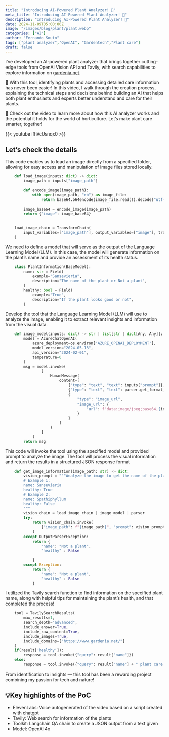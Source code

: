 ```yaml
---
title: "Introducing AI-Powered Plant Analyzer! 🌱"
meta_title: "Introducing AI-Powered Plant Analyzer! 🌱"
description: "Introducing AI-Powered Plant Analyzer! 🌱"
date: 2024-11-09T05:00:00Z
image: "/images/blog/plant/plant.webp"
categories: ["AI"]
author: "Fernando Souto"
tags: ["plant analyzer","OpenAI", "Gardentech","Plant care"]
draft: false 
---
```


I’ve developed an AI-powered plant analyzer that brings together cutting-edge tools from OpenAI Vision API and Tavily, with search capabilities to explore information on [gardenia.net](http://gardenia.net/).

🌿 With this tool, identifying plants and accessing detailed care information has never been easier! In this video, I walk through the creation process, explaining the technical steps and decisions behind building an AI that helps both plant enthusiasts and experts better understand and care for their plants.

🎥 Check out the video to learn more about how this AI analyzer works and the potential it holds for the world of horticulture. Let’s make plant care smarter, together!

{{< youtube ifhVcUsnqx0 >}}

## Let’s check the details

This code enables us to load an image directly from a specified folder, allowing for easy access and manipulation of image files stored locally.
```python
    def load_image(inputs: dict) -> dict:
        image_path = inputs["image_path"]
        
        def encode_image(image_path):
            with open(image_path, "rb") as image_file:
                return base64.b64encode(image_file.read()).decode("utf-8")
        
        image_base64 = encode_image(image_path)
        return {"image": image_base64}
    
    
    load_image_chain = TransformChain(
        input_variables=["image_path"], output_variables=["image"], transform=load_image
    )
```

We need to define a model that will serve as the output of the Language Learning Model (LLM). In this case, the model will generate information on the plant’s name and provide an assessment of its health status.
```python
    class PlantInformation(BaseModel):
        name: str = Field(
            example="Sansevieria",
            description="The name of the plant or Not a plant",
        )
        healthy: bool = Field(
            example="True",
            description="If the plant looks good or not",
        )
```

Develop the tool that the Language Learning Model (LLM) will use to analyze the image, enabling it to extract relevant insights and information from the visual data.
```python
    def image_model(inputs: dict) -> str | list[str | dict[Any, Any]]:
        model = AzureChatOpenAI(
            azure_deployment=os.environ['AZURE_OPENAI_DEPLOYMENT'],
            model_version="2024-05-13",
            api_version="2024-02-01",
            temperature=0
        )
        msg = model.invoke(
                [
                    HumanMessage(
                        content=[
                            {"type": "text", "text": inputs["prompt"]},
                            {"type": "text", "text": parser.get_format_instructions()},
                            {
                                "type": "image_url",
                                "image_url": {
                                    "url": f"data:image/jpeg;base64,{inputs['image']}"
                                }
                            }
                        ]
                    )
                ]
            )
        return msg
```

This code will invoke the tool using the specified model and provided prompt to analyze the image. The tool will process the visual information and return the results in a structured JSON response format
```python
    def get_image_information(image_path: str) -> dict:
        vision_prompt = """Analyze the image to get the name of the plant. Also analyze the health status of the plant. Answer Not a plant when is not a plant
        # Example 1: 
        name: Sansevieria
        healthy: True
        # Example 2: 
        name: Spathiphyllum
        healthy: False
        """
        vision_chain = load_image_chain | image_model | parser
        try:
            return vision_chain.invoke(
                {"image_path": f"{image_path}", "prompt": vision_prompt}
            )
        except OutputParserException:
            return {
                "name": "Not a plant",
                "healthy" : False
                
            }
        except Exception:
            return {
                "name": "Not a plant",
                "healthy" : False
            }
```

I utilized the Tavily search function to find information on the specified plant name, along with helpful tips for maintaining the plant’s health, and that completed the process!
```python
    tool = TavilySearchResults(
        max_results=1,
        search_depth="advanced",
        include_answer=True,
        include_raw_content=True,
        include_images=True,
        include_domains=["https://www.gardenia.net/"]
    )
    if(result['healthy']):
        response = tool.invoke({"query": result["name"]})
    else:
        response = tool.invoke({"query": result["name"] + " plant care tips"})
```

From identification to insights — this tool has been a rewarding project combining my passion for tech and nature!

## 💡Key highlights of the PoC
- ElevenLabs: Voice autogenerated of the video based on a script created with chatgpt
- Tavily: Web search for information of the plants
- Toolkit: Langchain QA chain to create a JSON output from a text given
- Model: OpenAI 4o
